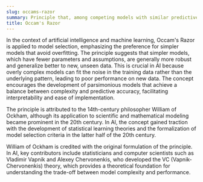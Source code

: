 ```yaml
---
slug: occams-razor
summary: Principle that, among competing models with similar predictive power, the simplest one should be chosen.
title: Occam's Razor
---
```


In the context of artificial intelligence and machine learning, Occam's Razor is applied to model selection, emphasizing the preference for simpler models that avoid overfitting. The principle suggests that simpler models, which have fewer parameters and assumptions, are generally more robust and generalize better to new, unseen data. This is crucial in AI because overly complex models can fit the noise in the training data rather than the underlying pattern, leading to poor performance on new data. The concept encourages the development of parsimonious models that achieve a balance between complexity and predictive accuracy, facilitating interpretability and ease of implementation.

The principle is attributed to the 14th-century philosopher William of Ockham, although its application to scientific and mathematical modeling became prominent in the 20th century. In AI, the concept gained traction with the development of statistical learning theories and the formalization of model selection criteria in the latter half of the 20th century.

William of Ockham is credited with the original formulation of the principle. In AI, key contributors include statisticians and computer scientists such as Vladimir Vapnik and Alexey Chervonenkis, who developed the VC (Vapnik-Chervonenkis) theory, which provides a theoretical foundation for understanding the trade-off between model complexity and performance.
